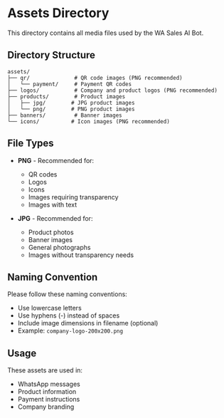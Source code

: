 # Assets Directory

This directory contains all media files used by the WA Sales AI Bot.

## Directory Structure

```
assets/
├── qr/              # QR code images (PNG recommended)
│   └── payment/     # Payment QR codes
├── logos/           # Company and product logos (PNG recommended)
├── products/        # Product images
│   ├── jpg/        # JPG product images
│   └── png/        # PNG product images
├── banners/         # Banner images
└── icons/          # Icon images (PNG recommended)
```

## File Types

- **PNG** - Recommended for:
  - QR codes
  - Logos
  - Icons
  - Images requiring transparency
  - Images with text

- **JPG** - Recommended for:
  - Product photos
  - Banner images
  - General photographs
  - Images without transparency needs

## Naming Convention

Please follow these naming conventions:
- Use lowercase letters
- Use hyphens (-) instead of spaces
- Include image dimensions in filename (optional)
- Example: `company-logo-200x200.png`

## Usage

These assets are used in:
- WhatsApp messages
- Product information
- Payment instructions
- Company branding 